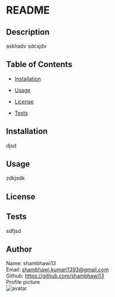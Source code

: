 # README

## Description
askhadv sdcsjdv

## Table of Contents 
* [Installation](#installation)
* [Usage](#usage)

* [License](#license)

* [Tests](#Tests)

## Installation
djsd

## Usage
zdkjsdk




## License





## Tests
sdfjsd

## Author
Name: shambhawi13 <br/> 
Email: shambhawi.kumari1393@gmail.com <br/>
Github: https://github.com/shambhawi13 <br/> 
Profile picture  <br/> ![avatar](https://github.com/shambhawi13.png)
